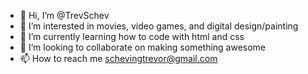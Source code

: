 - 👋 Hi, I’m @TrevSchev
- 👀 I’m interested in movies, video games, and digital design/painting
- 🌱 I’m currently learning how to code with html and css
- 💞️ I’m looking to collaborate on making something awesome
- 📫 How to reach me schevingtrevor@gmail.com

<!---
TrevSchev/TrevSchev is a ✨ special ✨ repository because its `README.md` (this file) appears on your GitHub profile.
You can click the Preview link to take a look at your changes.
--->
